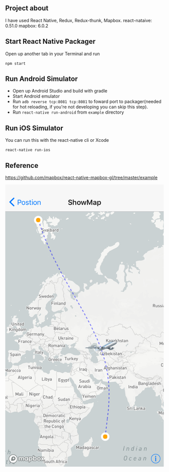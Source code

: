 ## Project about

I have used React Native, Redux, Redux-thunk, Mapbox.
react-nataive: 0.51.0
mapbox: 6.0.2


## Start React Native Packager

Open up another tab in your Terminal and run
```
npm start
```

## Run Android Simulator

* Open up Android Studio and build with gradle
* Start Android emulator
* Run `adb reverse tcp:8081 tcp:8081` to foward port to packager(needed for hot reloading, if you're not developing you can skip this step).
* Run `react-native run-android` from `example` directory

## Run iOS Simulator

You can run this with the react-native cli or Xcode

```
react-native run-ios
```

## Reference
https://github.com/mapbox/react-native-mapbox-gl/tree/master/example

![alt text](https://github.com/blue-sky0909/react-native-mapbox/blob/master/src/assets/images/mapbox.PNG)
